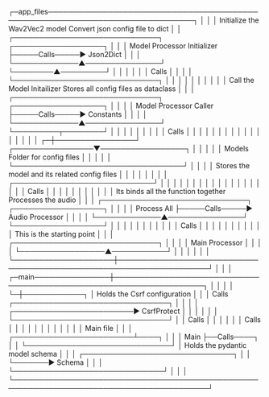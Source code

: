   ┌─app_files───────────────────────────────────────────────────────────────────────────────┐
  │                                                                                         │
  │   Initialize the Wav2Vec2 model           Convert json config file to dict              │
  │  ┌─────────────────────────────┐               ┌──────────────────┐                     │
  │  │ Model Processor Initializer ├─────Calls─────►    Json2Dict     │                     │
  │  └─────────────▲───────────────┘               └────────▲─────────┘                     │
  │                │                                        │                               │
  │              Calls                                      │                               │
  │                │                                        └─────────────────────────────┐ │
  │                │                                                                      │ │
  │                │                                                                      │ │
  │   Call the Model Initailizer            Stores all config files as dataclass          │ │
  │  ┌─────────────────────────────┐               ┌──────────────────┐                   │ │
  │  │    Model Processor Caller   ├─────Calls─────►     Constants    │                   │ │
  │  └─────────────▲───────────────┘               └─────────┬────────┘                   │ │
  │                │                                         │                            │ │
  │                │                                       Calls                          │ │
  │                │                                         │                            │ │
  │                │                                         │                            │ │
  │                │                                         │                            │ │
┌─┼────────────────┘                        ┌────────────────▼─────────────────┐          │ │
│ │                                         │  Models Folder for config files  │          │ │
│ │                                         └──────────────────────────────────┘          │ │
│ │                                      Stores the model and its related config files    │ │
│ │                                                                                       │ │
│ │                                                          ┌────────────────────────────┘ │
│ │                                                          │                              │
│ │                                                          │                              │
│ │                                                          │                              │
│ │                                                          │                              │
│ │                                                        Calls                            │
│ │                                                          │                              │
│ │                                                          │                              │
│ │ Its binds all the function together            Processes the audio                      │
│ │  ┌─────────────────────────────┐               ┌──────────────────┐                     │
│ │  │        Process All          ├─────Calls─────►  Audio Processor │                     │
│ │  └─────────────▲───────────────┘               └──────────────────┘                     │
│ │                │                                                                        │
│ │                │                                                                        │
│ │              Calls                                                                      │
│ │                │                                                                        │
│ │                │                                                                        │
│ │    This is the starting point                                                           │
│ │  ┌─────────────────────────────┐                                                        │
│ │  │       Main Processor        │                                                        │
│ │  └─────────────────▲───────────┘                                                        │
│ │                    │                                                                    │
│ └────────────────────┼────────────────────────────────────────────────────────────────────┘
│                      │
│ ┌─main───────────────┼────────────────────────────────────────────────────────────────────┐
│ │                    │                                                                    │
└─┼────────────┐       │                                 Holds the Csrf configuration       │
  │            │     Calls                             ┌───────────────────────────────┐    │
  │            │       │      ┌────────────────────────►         CsrfProtect           │    │
  │            │       │      │                        └───────────────────────────────┘    │
  │          Calls     │      │                                                             │
  │            │       │    Calls                                                           │
  │            │       │      │                                                             │
  │            │       │      │                                                             │
  │            Main file      │                                                             │
  │  ┌────────────────────────┴────┐                                                        │
  │  │            Main             ├──Calls────┐                                            │
  │  └─────────────────────────────┘           │       Holds the pydantic model schema      │
  │                                            │       ┌──────────────────────────────┐     │
  │                                            └───────►            Schema            │     │
  │                                                    └──────────────────────────────┘     │
  │                                                                                         │
  └─────────────────────────────────────────────────────────────────────────────────────────┘